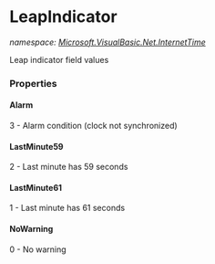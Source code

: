 ﻿# LeapIndicator
_namespace: <a href="#" onClick="load('/docs/Microsoft.VisualBasic.Net.InternetTime/index.md')">Microsoft.VisualBasic.Net.InternetTime</a>_

Leap indicator field values




### Properties

#### Alarm
3 - Alarm condition (clock not synchronized)
#### LastMinute59
2 - Last minute has 59 seconds
#### LastMinute61
1 - Last minute has 61 seconds
#### NoWarning
0 - No warning
